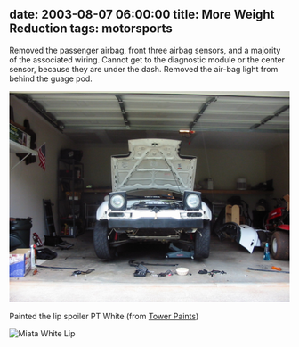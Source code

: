date: 2003-08-07 06:00:00
title: More Weight Reduction
tags: motorsports
---

Removed the passenger airbag, front three airbag sensors, and a majority of the associated wiring.  Cannot get to the diagnostic module or the center sensor, because they are under the dash. Removed the air-bag light from behind the guage pod.

![Miata](/assets/photos/miata/miata_skull.jpg)

Painted the lip spoiler PT White (from [Tower Paints](http://www.apstowerpaint.com/))

![Miata White Lip](/assets/photos/miata_640x480.jpg)